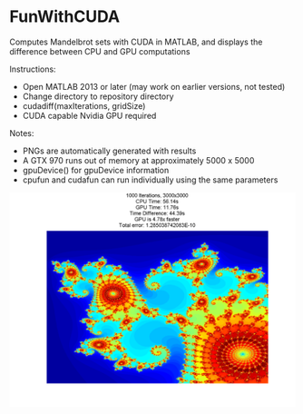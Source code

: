 # FunWithCUDA
Computes Mandelbrot sets with CUDA in MATLAB, and displays the difference between CPU and GPU computations

Instructions:
- Open MATLAB 2013 or later (may work on earlier versions, not tested)
- Change directory to repository directory
- cudadiff(maxIterations, gridSize)
- CUDA capable Nvidia GPU required

Notes:
- PNGs are automatically generated with results
- A GTX 970 runs out of memory at approximately 5000 x 5000
- gpuDevice() for gpuDevice information
- cpufun and cudafun can run individually using the same parameters

![Alt text](https://github.com/DavidLu1997/FunWithCUDA/blob/master/result.png)
